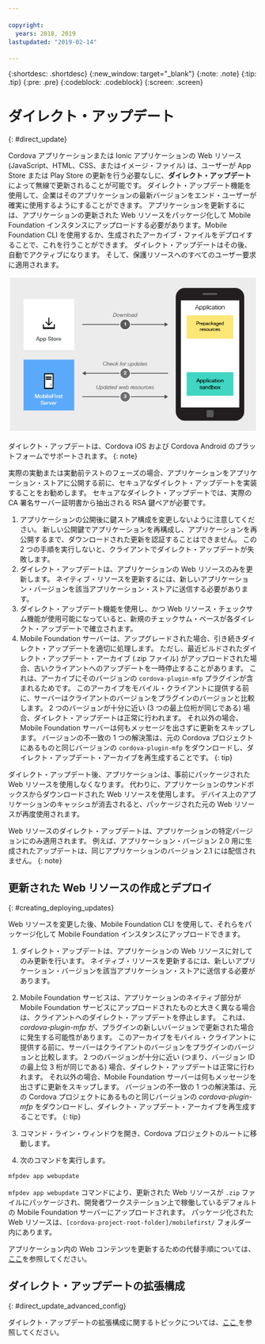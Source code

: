```yaml
---

copyright:
  years: 2018, 2019
lastupdated: "2019-02-14"

---
```


{:shortdesc: .shortdesc}
{:new_window: target="_blank"}
{:note: .note}
{:tip: .tip}
{:pre: .pre}
{:codeblock: .codeblock}
{:screen: .screen}

# ダイレクト・アップデート
{: #direct_update}

Cordova アプリケーションまたは Ionic アプリケーションの Web リソース (JavaScript、HTML、CSS、またはイメージ・ファイル) は、ユーザーが App Store または Play Store の更新を行う必要なしに、**ダイレクト・アップデート**によって無線で更新されることが可能です。 ダイレクト・アップデート機能を使用して、企業はそのアプリケーションの最新バージョンをエンド・ユーザーが確実に使用するようにすることができます。 アプリケーションを更新するには、アプリケーションの更新された Web リソースをパッケージ化して Mobile Foundation インスタンスにアップロードする必要があります。Mobile Foundation CLI を使用するか、生成されたアーカイブ・ファイルをデプロイすることで、これを行うことができます。 ダイレクト・アップデートはその後、自動でアクティブになります。 そして、保護リソースへのすべてのユーザー要求に適用されます。

![ダイレクト・アップデートの仕組みの図](images/internal_function.jpg)

ダイレクト・アップデートは、Cordova iOS および Cordova Android のプラットフォームでサポートされます。
{: note}

実際の実動または実動前テストのフェーズの場合、アプリケーションをアプリケーション・ストアに公開する前に、セキュアなダイレクト・アップデートを実装することをお勧めします。 セキュアなダイレクト・アップデートでは、実際の CA 署名サーバー証明書から抽出される RSA 鍵ペアが必要です。

1. アプリケーションの公開後に鍵ストア構成を変更しないように注意してください。 新しい公開鍵でアプリケーションを再構成し、アプリケーションを再公開するまで、ダウンロードされた更新を認証することはできません。 この 2 つの手順を実行しないと、クライアントでダイレクト・アップデートが失敗します。
2. ダイレクト・アップデートは、アプリケーションの Web リソースのみを更新します。 ネイティブ・リソースを更新するには、新しいアプリケーション・バージョンを該当アプリケーション・ストアに送信する必要があります。
3. ダイレクト・アップデート機能を使用し、かつ Web リソース・チェックサム機能が使用可能になっていると、新規のチェックサム・ベースが各ダイレクト・アップデートで確立されます。
4. Mobile Foundation サーバーは、アップグレードされた場合、引き続きダイレクト・アップデートを適切に処理します。 ただし、最近ビルドされたダイレクト・アップデート・アーカイブ (.zip ファイル) がアップロードされた場合、古いクライアントへのアップデートを一時停止することがあります。 これは、アーカイブにそのバージョンの `cordova-plugin-mfp` プラグインが含まれるためです。 このアーカイブをモバイル・クライアントに提供する前に、サーバーはクライアントのバージョンをプラグインのバージョンと比較します。 2 つのバージョンが十分に近い (3 つの最上位桁が同じである) 場合、ダイレクト・アップデートは正常に行われます。 それ以外の場合、Mobile Foundation サーバーは何もメッセージを出さずに更新をスキップします。 バージョンの不一致の 1 つの解決策は、元の Cordova プロジェクトにあるものと同じバージョンの `cordova-plugin-mfp` をダウンロードし、ダイレクト・アップデート・アーカイブを再生成することです。
{: tip}

ダイレクト・アップデート後、アプリケーションは、事前にパッケージされた Web リソースを使用しなくなります。 代わりに、アプリケーションのサンドボックスからダウンロードされた Web リソースを使用します。 デバイス上のアプリケーションのキャッシュが消去されると、パッケージされた元の Web リソースが再度使用されます。

Web リソースのダイレクト・アップデートは、アプリケーションの特定バージョンにのみ適用されます。 例えば、アプリケーション・バージョン 2.0 用に生成されたアップデートは、同じアプリケーションのバージョン 2.1 には配信されません。
{: note}

## 更新された Web リソースの作成とデプロイ
{: #creating_deploying_updates}

Web リソースを変更した後、Mobile Foundation CLI を使用して、それらをパッケージ化して Mobile Foundation インスタンスにアップロードできます。

1.  ダイレクト・アップデートは、アプリケーションの Web リソースに対してのみ更新を行います。 ネイティブ・リソースを更新するには、新しいアプリケーション・バージョンを該当アプリケーション・ストアに送信する必要があります。
2. Mobile Foundation サービスは、アプリケーションのネイティブ部分が Mobile Foundation サービスにアップロードされたものと大きく異なる場合は、クライアントへのダイレクト・アップデートを停止します。 これは、*cordova-plugin-mfp* が、プラグインの新しいバージョンで更新された場合に発生する可能性があります。 このアーカイブをモバイル・クライアントに提供する前に、サーバーはクライアントのバージョンをプラグインのバージョンと比較します。 2 つのバージョンが十分に近い (つまり、バージョン ID の最上位 3 桁が同じである) 場合、ダイレクト・アップデートは正常に行われます。 それ以外の場合、Mobile Foundation サーバーは何もメッセージを出さずに更新をスキップします。 バージョンの不一致の 1 つの解決策は、元の Cordova プロジェクトにあるものと同じバージョンの *cordova-plugin-mfp* をダウンロードし、ダイレクト・アップデート・アーカイブを再生成することです。
{: tip}

1. コマンド・ライン・ウィンドウを開き、Cordova プロジェクトのルートに移動します。
2. 次のコマンドを実行します。
  ```bash
  mfpdev app webupdate
  ```
  `mfpdev app webupdate` コマンドにより、更新された Web リソースが `.zip` ファイルにパッケージされ、開発者ワークステーション上で稼働しているデフォルトの Mobile Foundation サーバーにアップロードされます。 パッケージ化された Web リソースは、`[cordova-project-root-folder]/mobilefirst/` フォルダー内にあります。

アプリケーション内の Web コンテンツを更新するための代替手順については、[ここ](/docs/services/mobilefoundation?topic=mobilefoundation-alternate_steps_to_update_app_web_content_in_app#alternate_steps_to_update_app_web_content_in_app)を参照してください。

## ダイレクト・アップデートの拡張構成
{: #direct_update_advanced_config}

ダイレクト・アップデートの拡張構成に関するトピックについては、[ここ ](/docs/services/mobilefoundation?topic=mobilefoundation-advanced_direct_update_configuration#advanced_direct_update_configuration)を参照してください。
